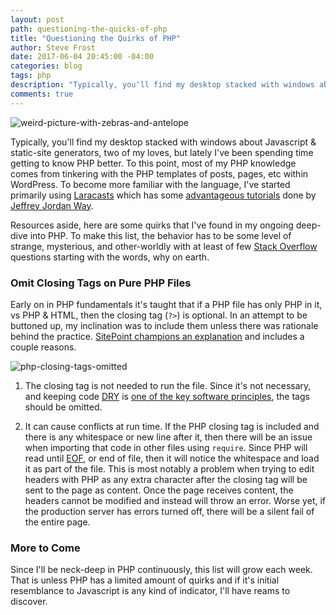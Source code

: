 ```yaml
---
layout: post
path: questioning-the-quicks-of-php
title: "Questioning the Quirks of PHP"
author: Steve Frost
date: 2017-06-04 20:45:00 -04:00
categories: blog
tags: php
description: "Typically, you'll find my desktop stacked with windows about Javascript & static-site generators, two of my loves, but lately I've been spending time getting to know PHP better. To this point, most of my PHP knowledge comes from tinkering with the PHP templates of posts, pages, etc within WordPress. To become more familiar with the language, I've started primarily using Laracasts which has some advantageous tutorials done by Jeffrey Jordan Way."
comments: true
---
```


![weird-picture-with-zebras-and-antelope](/img/blogs/quirksofphp1.jpg)

Typically, you'll find my desktop stacked with windows about Javascript & static-site generators, two of my loves, but lately I've been spending time getting to know PHP better. To this point, most of my PHP knowledge comes from tinkering with the PHP templates of posts, pages, etc within WordPress. To become more familiar with the language, I've started primarily using [Laracasts](https://laracasts.com) which has some [advantageous tutorials](https://laracasts.com/series/php-for-beginners) done by [Jeffrey Jordan Way](https://www.quora.com/Why-is-Jeffrey-Jordan-Way-such-an-awesome-kid).

Resources aside, here are some quirks that I've found in my ongoing deep-dive into PHP. To make this list, the behavior has to be some level of strange, mysterious, and other-worldly with at least of few [Stack Overflow](https://stackoverflow.com/documentation/php/topics) questions starting with the words, why on earth.

### Omit Closing Tags on Pure PHP Files
Early on in PHP fundamentals it's taught that if a PHP file has only PHP in it, vs PHP & HTML, then the closing tag (`?>`) is optional. In an attempt to be buttoned up, my inclination was to include them unless there was rationale behind the practice. [SitePoint champions an explanation](https://www.sitepoint.com/should-you-close-your-php-code-tags/) and includes a couple reasons.

![php-closing-tags-omitted](/img/blogs/quirksofphp2.jpg)

1. The closing tag is not needed to run the file. Since it's not necessary, and keeping code [DRY](https://en.wikipedia.org/wiki/Don%27t_repeat_yourself) is [one of the key software principles](https://code.tutsplus.com/tutorials/3-key-software-principles-you-must-understand--net-25161), the tags should be omitted.

2. It can cause conflicts at run time. If the PHP closing tag is included and there is any whitespace or new line after it, then there will be an issue when importing that code in other files using `require`. Since PHP will read until [EOF](https://stackoverflow.com/questions/2405818/does-eof-actually-exist), or end of file, then it will notice the whitespace and load it as part of the file. This is most notably a problem when trying to edit headers with PHP as any extra character after the closing tag will be sent to the page as content. Once the page receives content, the headers cannot be modified and instead will throw an error. Worse yet, if the production server has errors turned off, there will be a silent fail of the entire page. 

### More to Come

Since I'll be neck-deep in PHP continuously, this list will grow each week. That is unless PHP has a limited amount of quirks and if it's initial resemblance to Javascript is any kind of indicator, I'll have reams to discover.
